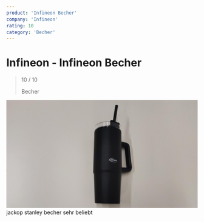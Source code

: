 ```yaml
---
product: 'Infineon Becher'
company: 'Infineon'
rating: 10
category: 'Becher'
---
```


# Infineon - Infineon Becher
>
> 10 / 10
>
> Becher

![Infineon Becher](./assets/infineon-infineon-becher-e64e9529-ad0d-46fc-9f48-79932108af0f.jpg)
jackop stanley becher sehr beliebt
